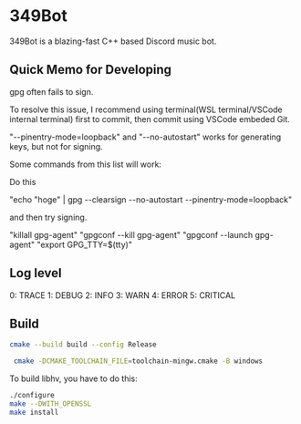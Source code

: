 # 349Bot
349Bot is a blazing-fast C++ based Discord music bot.

## Quick Memo for Developing
gpg often fails to sign.

To resolve this issue, I recommend using terminal(WSL terminal/VSCode internal terminal) first to commit, then commit using VSCode embeded Git.

"--pinentry-mode=loopback" and "--no-autostart" works for generating keys, but not for signing.

Some commands from this list will work:

Do this

"echo "hoge" | gpg --clearsign --no-autostart --pinentry-mode=loopback"

and then try signing.

"killall gpg-agent"
"gpgconf --kill gpg-agent"
"gpgconf --launch gpg-agent"
"export GPG_TTY=$(tty)"

## Log level
0: TRACE
1: DEBUG
2: INFO
3: WARN
4: ERROR
5: CRITICAL

## Build
```bash
cmake --build build --config Release
```

```bash
 cmake -DCMAKE_TOOLCHAIN_FILE=toolchain-mingw.cmake -B windows
```

To build libhv, you have to do this:
```bash
./configure
make --DWITH_OPENSSL
make install
```